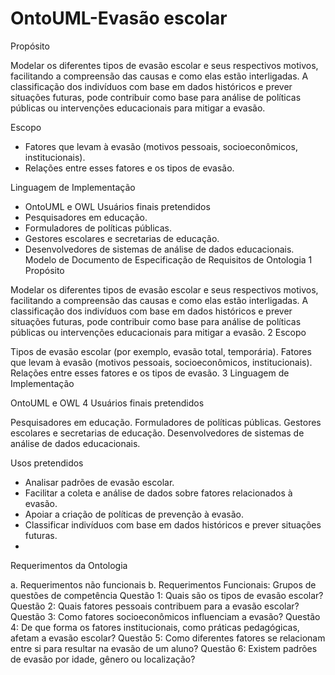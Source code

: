 # OntoUML-Evasão escolar

Propósito

Modelar os diferentes tipos de evasão escolar e seus respectivos motivos, facilitando a compreensão das causas e como elas estão interligadas. A classificação dos indivíduos com base em dados históricos e prever situações futuras, pode contribuir como base para análise de políticas públicas ou intervenções educacionais para mitigar a evasão. 

Escopo

- Fatores que levam à evasão (motivos pessoais, socioeconômicos, institucionais).
- Relações entre esses fatores e os tipos de evasão.

Linguagem de Implementação
- OntoUML e OWL
Usuários finais pretendidos
- Pesquisadores em educação.
- Formuladores de políticas públicas.
- Gestores escolares e secretarias de educação.
- Desenvolvedores de sistemas de análise de dados educacionais.
Modelo de Documento de Especificação de Requisitos de Ontologia
1
Propósito


Modelar os diferentes tipos de evasão escolar e seus respectivos motivos, facilitando a compreensão das causas e como elas estão interligadas. A classificação dos indivíduos com base em dados históricos e prever situações futuras, pode contribuir como base para análise de políticas públicas ou intervenções educacionais para mitigar a evasão. 
2
Escopo


Tipos de evasão escolar (por exemplo, evasão total, temporária).
Fatores que levam à evasão (motivos pessoais, socioeconômicos, institucionais).
Relações entre esses fatores e os tipos de evasão.
3
Linguagem de Implementação


OntoUML e OWL
4
Usuários finais pretendidos


Pesquisadores em educação.
Formuladores de políticas públicas.
Gestores escolares e secretarias de educação.
Desenvolvedores de sistemas de análise de dados educacionais.

Usos pretendidos
- Analisar padrões de evasão escolar.
- Facilitar a coleta e análise de dados sobre fatores relacionados à evasão.
- Apoiar a criação de políticas de prevenção à evasão.
- Classificar indivíduos com base em dados históricos e prever situações futuras.
- 
Requerimentos da Ontologia


a. Requerimentos não funcionais
b. Requerimentos Funcionais: Grupos de questões de competência
Questão 1: Quais são os tipos de evasão escolar?
Questão 2: Quais fatores pessoais contribuem para a evasão escolar?
Questão 3: Como fatores socioeconômicos influenciam a evasão?
Questão 4: De que forma os fatores institucionais, como práticas pedagógicas, afetam a evasão escolar?
Questão 5: Como diferentes fatores se relacionam entre si para resultar na evasão de um aluno?
Questão 6: Existem padrões de evasão por idade, gênero ou localização?

